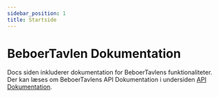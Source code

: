 ```yaml
---
sidebar_position: 1
title: Startside
---
```


# BeboerTavlen Dokumentation
Docs siden inkluderer dokumentation for BeboerTavlens funktionaliteter. Der kan læses om BeboerTavlens API Dokumentation i undersiden [API Dokumentation](./api-docs.md).
